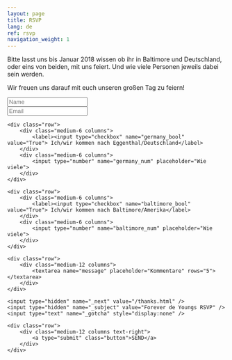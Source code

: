 ```yaml
---
layout: page
title: RSVP
lang: de
ref: rsvp
navigation_weight: 1
---
```


Bitte lasst uns bis Januar 2018 wissen ob ihr in Baltimore und Deutschland, oder eins von beiden, mit uns feiert. Und wie viele Personen jeweils dabei sein werden. 

Wir freuen uns darauf mit euch unseren großen Tag zu feiern! 

<form method="POST" action="http://formspree.io/MGeiger410@me.com">
	<div class="row">
	    <div class="medium-12 columns">
			<input type="text" name="name" placeholder="Name" required>
		</div>
	</div>
	<div class="row">
	    <div class="medium-12 columns">
			<input type="text" name="_replyto" placeholder="Email" />
		</div>
	</div>
	
	<div class="row">
		<div class="medium-6 columns">
			<label><input type="checkbox" name="germany_bool" value="True"> Ich/wir kommen nach Eggenthal/Deutschland</label>
		</div>
		<div class="medium-6 columns">
			<input type="number" name="germany_num" placeholder="Wie viele">
		</div>
	</div>
	
	<div class="row">
		<div class="medium-6 columns">
			<label><input type="checkbox" name="baltimore_bool" value="True"> Ich/wir kommen nach Baltimore/Amerika</label>
		</div>
		<div class="medium-6 columns">
			<input type="number" name="baltimore_num" placeholder="Wie viele">
		</div>
	</div>
	
	<div class="row">
	    <div class="medium-12 columns">
			<textarea name="message" placeholder="Kommentare" rows="5"></textarea>
		</div>
	</div>

	<input type="hidden" name="_next" value="/thanks.html" />
	<input type="hidden" name="_subject" value="Forever de Youngs RSVP" />	
	<input type="text" name="_gotcha" style="display:none" />
	
	<div class="row">
	    <div class="medium-12 columns text-right">
			<a type="submit" class="button">SEND</a>
		</div>
	</div>
</form>
